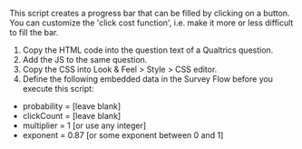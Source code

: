 This script creates a progress bar that can be filled by clicking on a button. You can customize the 'click cost function', i.e. make it more or less difficult to fill the bar.

1. Copy the HTML code into the question text of a Qualtrics question.
2. Add the JS to the same question.
3. Copy the CSS into Look & Feel > Style > CSS editor.
4. Define the following embedded data in the Survey Flow before you execute this script:
- probability = [leave blank]
- clickCount = [leave blank]
- multiplier = 1 [or use any integer]
- exponent = 0.87 [or some exponent between 0 and 1]
